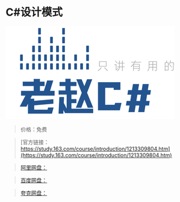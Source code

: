 # C#设计模式

![img](../../../assets/study163/free/414ac4011349439fa6eaf7badc55631d.png)

> 价格：免费

> [官方链接：https://study.163.com/course/introduction/1213309804.htm](https://study.163.com/course/introduction/1213309804.htm)

> [阿里网盘：]()

> [百度网盘：]()

> [夸克网盘：]()
